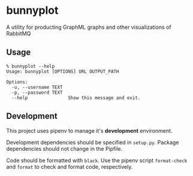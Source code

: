 # bunnyplot 
A utility for producting GraphML graphs and other visualizations of RabbitMQ

## Usage
```
% bunnyplot --help
Usage: bunnyplot [OPTIONS] URL OUTPUT_PATH

Options:
  -u, --username TEXT
  -p, --password TEXT
  --help               Show this message and exit.
```
## Development

This project uses pipenv to manage it's **development** environment.

Development dependencies should be specified in `setup.py`. Package dependencies should not change in the Pipfile. 

Code should be formatted with `black`. Use the pipenv script `format-check` and `format` to check and format code, respectively.

